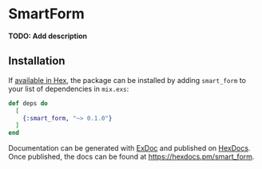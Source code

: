 # SmartForm

**TODO: Add description**

## Installation

If [available in Hex](https://hex.pm/docs/publish), the package can be installed
by adding `smart_form` to your list of dependencies in `mix.exs`:

```elixir
def deps do
  [
    {:smart_form, "~> 0.1.0"}
  ]
end
```

Documentation can be generated with [ExDoc](https://github.com/elixir-lang/ex_doc)
and published on [HexDocs](https://hexdocs.pm). Once published, the docs can
be found at <https://hexdocs.pm/smart_form>.

